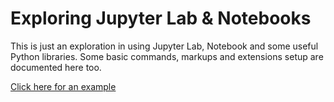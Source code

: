 # Exploring Jupyter Lab & Notebooks
This is just an exploration in using Jupyter Lab, Notebook and some useful Python libraries. Some basic commands, markups and extensions setup are documented here too.

[Click here for an example](https://github.com/H3AR7B3A7/ExploringJupyterLab/blob/master/FirstNotebook.ipynb)
